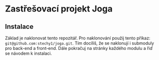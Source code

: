# Zastřešovací projekt Joga

## Instalace

Základ je naklonovat tento repozitář. Pro naklonování použij tento příkaz: `git@github.com:stechy1/joga.git`. Tím docíliš, že se naklonují i submoduly pro back-end a front-end. Dále pokračuj na stránky každého modulu a řiď se návodem k instalaci.